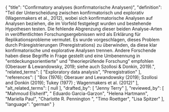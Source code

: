 {
    "title": "Confirmatory analyses (konfirmatorische Analysen)",
    "definition": "Teil der Unterscheidung zwischen konfirmatorisch und explorativ (Wagenmakers et al., 2012), wobei sich konfirmatorische Analysen auf Analysen beziehen, die im Vorfeld festgelegt wurden und bestehende Hypothesen testen. Die fehlende Abgrenzung dieser beiden Analyse-Arten in veröffentlichten Forschungsergebnissen wird als Erklärung für Replikationsprobleme vermutet. Es wurde vorgeschlagen, dieses Problem durch Präregistrierungen (Preregistrations) zu überwinden, da diese klar konfirmatorische und explorative Analysen trennen. Andere Forschende haben diese Begriffe in Frage gestellt und eine Umbenennung in \"entdeckungsorientierte\" und \"theorieprüfende Forschung\" empfohlen (Oberauer & Lewandowsky, 2019; siehe auch Szollosi & Donkin, 2019).",
    "related_terms": [
        "Exploratory data analysis",
        "Preregistration"
    ],
    "references": [
        "Box (1976); Oberauer and Lewandowsky (2019); Szollosi and Donkin (2019); Tukey (1977) ; Wagenmakers et al. (2012)"
    ],
    "alt_related_terms": [
        null
    ],
    "drafted_by": [
        "Jenny Terry"
    ],
    "reviewed_by": [
        "Mahmoud Elsherif",
        " Eduardo Garcia-Garzon",
        "Helena Hartmann",
        "Mariella Paul",
        "Charlotte R. Pennington ",
        "Timo Roettger",
        "Lisa Spitzer"
    ],
    "language": "german"
}